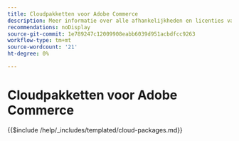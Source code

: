```yaml
---
title: Cloudpakketten voor Adobe Commerce
description: Meer informatie over alle afhankelijkheden en licenties van derden die in Adobe Commerce worden gebruikt.
recommendations: noDisplay
source-git-commit: 1e789247c12009908eabb6039d951acbdfcc9263
workflow-type: tm+mt
source-wordcount: '21'
ht-degree: 0%

---
```


# Cloudpakketten voor Adobe Commerce

{{$include /help/_includes/templated/cloud-packages.md}}
